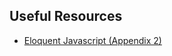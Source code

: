 ## Useful Resources
* [Eloquent Javascript (Appendix 2)](http://eloquentjavascript.net/1st_edition/appendix2.html)